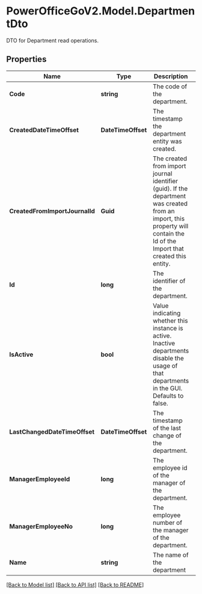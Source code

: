# PowerOfficeGoV2.Model.DepartmentDto
DTO for Department read operations.

## Properties

Name | Type | Description | Notes
------------ | ------------- | ------------- | -------------
**Code** | **string** | The code of the department. | [optional] 
**CreatedDateTimeOffset** | **DateTimeOffset** | The timestamp the department entity was created. | [optional] [readonly] 
**CreatedFromImportJournalId** | **Guid** | The created from import journal identifier (guid). If the department was created from an import, this property will contain the Id of the Import that created this entity. | [optional] [readonly] 
**Id** | **long** | The identifier of the department. | [optional] [readonly] 
**IsActive** | **bool** | Value indicating whether this instance is active.  Inactive departments disable the usage of that departments in the GUI.  Defaults to false. | [optional] 
**LastChangedDateTimeOffset** | **DateTimeOffset** | The timestamp of the last change of the department. | [optional] [readonly] 
**ManagerEmployeeId** | **long** | The employee id of the manager of the department. | [optional] [readonly] 
**ManagerEmployeeNo** | **long** | The employee number of the manager of the department. | [optional] [readonly] 
**Name** | **string** | The name of the department | [optional] 

[[Back to Model list]](../../README.md#documentation-for-models) [[Back to API list]](../../README.md#documentation-for-api-endpoints) [[Back to README]](../../README.md)

